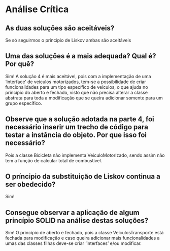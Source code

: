 # Análise Crítica

## As duas soluções são aceitáveis?
Se só seguirmos o príncipio de Liskov ambas são aceitáveis

## Uma das soluções é a mais adequada? Qual é? Por quê?
Sim! A solução 4 é mais aceitável, pois com a implementação de uma ‘interface’ de veículos motorizados, tem-se a possibilidade de criar funcionalidades para um tipo específico de veículos, o que ajuda no princípio do aberto e fechado, visto que não precisa alterar a classe abstrata para toda a modificação que se queira adicionar somente para um grupo específico.

## Observe que a solução adotada na parte 4, foi necessário inserir um trecho de código para testar a instância do objeto. Por que isso foi necessário?
Pois a classe Bicicleta não implementa VeiculoMotorizado, sendo assim não tem a função de calcular total de combustível.

## O príncipio da substituição de Liskov continua a ser obedecido?
Sim!

## Consegue observar a aplicação de algum princípio SOLID na análise destas soluções?
Sim! O princípio de aberto e fechado, pois a classe VeículosTransporte está fechada para modificação e caso queira adicionar mais funcionalidades a umas das classes filhas deve-se criar ‘interfaces’ e/ou modificar.